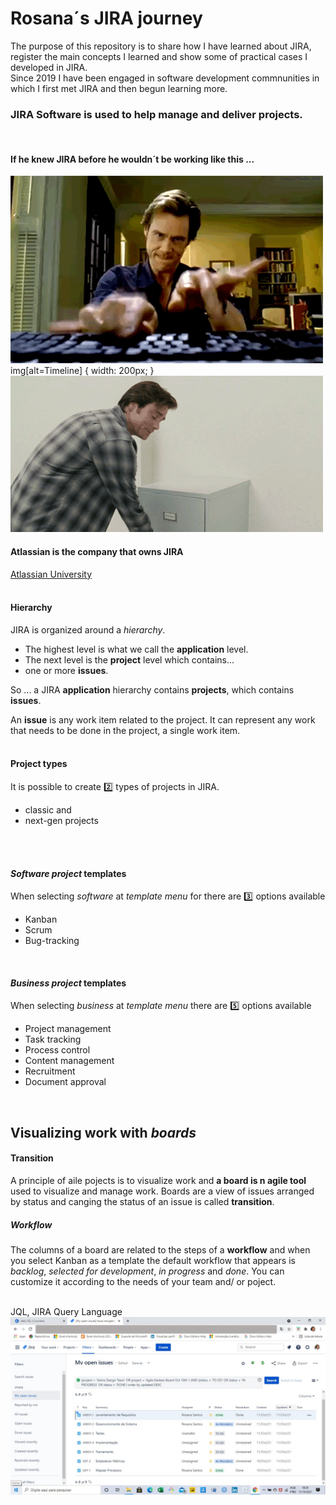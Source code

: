 # Rosana´s JIRA journey

The purpose of this repository is to share how I have learned about JIRA, register the main concepts I learned and show some of practical cases I developed in JIRA.
<br />
Since 2019 I have been engaged in software development commnunities in which I first met JIRA and then begun learning more.

### JIRA Software is used to help manage and deliver projects.
<br />

#### If he knew JIRA before he wouldn´t be working like this ...
![Timeline](https://github.com/RosanaFSS/JIRA/blob/main/Practices/Answer%20giphy%20(1).gif)img[alt=Timeline] { width: 200px; } ![Timeline](https://github.com/RosanaFSS/JIRA/blob/main/Practices/Reports%20giphy%20(1).gif)
#### Atlassian is the company that owns JIRA 
[Atlassian University](https://www.atlassian.com/university)
<br />
<br />

#### Hierarchy
JIRA is organized around a *hierarchy*.

- The highest level is what we call the **application** level.
- The next level is the **project** level which contains...
- one or more **issues**.

So ... a JIRA **application** hierarchy contains **projects**, which contains **issues**.

An **issue** is any work item related to the project.
It can represent any work that needs to be done in the project, a single work item.
<br />
<br />

#### Project types
It is possible to create 2️⃣ types of projects in JIRA.
- classic and
- next-gen projects
<br />
<br />


#### _Software project_ templates
When selecting _software_ at _template menu_ for there are 3️⃣ options available 
- Kanban
- Scrum
- Bug-tracking
<br />

#### _Business project_ templates
When selecting _business_ at _template menu_ there are :five: options available 
- Project management
- Task tracking
- Process control
- Content management
- Recruitment
- Document approval
<br />

## Visualizing work with _boards_
#### Transition
A principle of aile pojects is to visualize work and **a board is n agile tool** used to visualize and manage work. 
Boards are a view of issues arranged by status and canging the status of an issue is called **transition**.
<br />

##### Workflow
The columns of a board are related to the steps of a **workflow** and when you select Kanban as a template the default workflow that appears is _backlog_, _selected for development_, _in progress_ and _done_. You can customize it according to the needs of your team and/ or poject.
<br />
<br />

JQL, JIRA Query Language
![Practice](https://github.com/RosanaFSS/JIRA/blob/main/Practices/JQL%20practice%2011th%20Oct.jpg)

